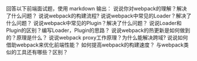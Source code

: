 回答以下前端面试题，使用 markdown 输出：
说说你对webpack的理解？解决了什么问题？
说说webpack的构建流程?
说说webpack中常见的Loader？解决了什么问题？
说说webpack中常见的Plugin？解决了什么问题？
说说Loader和Plugin的区别？编写Loader，Plugin的思路？
说说webpack的热更新是如何做到的？原理是什么？
说说webpack proxy工作原理？为什么能解决跨域?
说说如何借助webpack来优化前端性能？
如何提高webpack的构建速度？
与webpack类似的工具还有哪些？区别？
